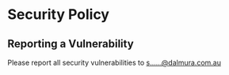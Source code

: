 # Security Policy

## Reporting a Vulnerability

Please report all security vulnerabilities to [s......@dalmura.com.au](https://mailhide.io/e/UM4DF)
